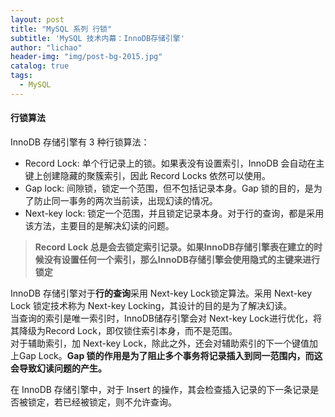 ```yaml
---
layout: post
title: "MySQL 系列 行锁"
subtitle: 'MySQL 技术内幕：InnoDB存储引擎'
author: "lichao"
header-img: "img/post-bg-2015.jpg"
catalog: true
tags:
  - MySQL
---
```



#### 行锁算法
InnoDB 存储引擎有 3 种行锁算法：
* Record Lock: 单个行记录上的锁。如果表没有设置索引，InnoDB 会自动在主键上创建隐藏的聚簇索引，因此 Record Locks 依然可以使用。
* Gap lock: 间隙锁，锁定一个范围，但不包括记录本身。Gap 锁的目的，是为了防止同一事务的两次当前读，出现幻读的情况。
* Next-key lock: 锁定一个范围，并且锁定记录本身。对于行的查询，都是采用该方法，主要目的是解决幻读的问题。

> **Record Lock 总是会去锁定索引记录。如果InnoDB存储引擎表在建立的时候没有设置任何一个索引，那么InnoDB存储引擎会使用隐式的主键来进行锁定**

InnoDB 存储引擎对于**行的查询**采用 Next-key Lock锁定算法。采用 Next-key Lock 锁定技术称为 Next-key Locking，其设计的目的是为了解决幻读。    
当查询的索引是唯一索引时，InnoDB储存引擎会对 Next-key Lock进行优化，将其降级为Record Lock，即仅锁住索引本身，而不是范围。    
对于辅助索引，加 Next-key Lock，除此之外，还会对辅助索引的下一个键值加上Gap Lock。**Gap 锁的作用是为了阻止多个事务将记录插入到同一范围内，而这会导致幻读问题的产生。**       

在 InnoDB 存储引擎中，对于 Insert 的操作，其会检查插入记录的下一条记录是否被锁定，若已经被锁定，则不允许查询。

